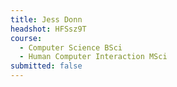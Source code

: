 ```yaml
---
title: Jess Donn
headshot: HFSsz9T
course:
  - Computer Science BSci
  - Human Computer Interaction MSci
submitted: false
---
```

